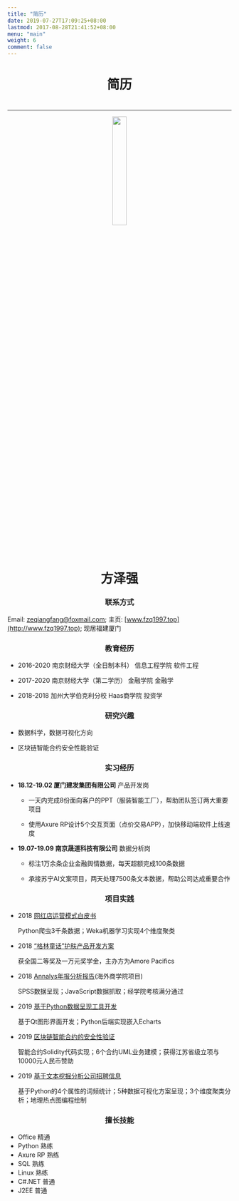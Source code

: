 ```yaml
---
title: "简历"
date: 2019-07-27T17:09:25+08:00
lastmod: 2017-08-28T21:41:52+08:00
menu: "main"
weight: 6
comment: false
---
```


<div style="text-align:center">
<h1 id="edu"> 简历 </h1>
</div>

<div style="text-align:center">
<h1 id="edu">  </h1>
</div>

---

<div style="text-align:center">
<img src="/images/Personal.jpg" style="width:25%">
</div>



<div style="text-align:center">
<h1 id="edu"> 方泽强 </h1>
</div>




<div style="text-align:center">
<h3 id="edu"> 联系方式 </h3>
</div>

Email: [zeqiangfang@foxmail.com](mailto:zeqiangfang@foxmail.com); 主页: [www.fzq1997.top](http://www.fzq1997.top); 现居福建厦门

<div style="text-align:center">
<h3 id="edu"> 教育经历 </h3>
</div>

- 2016-2020 南京财经大学（全日制本科）      信息工程学院   软件工程

- 2017-2020 南京财经大学（第二学历）      金融学院      金融学

- 2018-2018 加州大学伯克利分校 Haas商学院    投资学

<div style="text-align:center">
<h3 id="edu"> 研究兴趣 </h3>
</div>

- 数据科学，数据可视化方向

- 区块链智能合约安全性能验证

<div style="text-align:center">
<h3 id="edu"> 实习经历 </h3>
</div>

- **18.12-19.02 厦门建发集团有限公司** 产品开发岗

    - 一天内完成8份面向客户的PPT（服装智能工厂），帮助团队签订两大重要项目

    - 使用Axure RP设计5个交互页面（点价交易APP），加快移动端软件上线速度

- **19.07-19.09 南京晟道科技有限公司** 数据分析岗

    - 标注1万余条企业金融舆情数据，每天超额完成100条数据

    - 承接苏宁AI文案项目，两天处理7500条文本数据，帮助公司达成重要合作

<div style="text-align:center">
<h3 id="edu"> 项目实践 </h3>
</div>

- 2018 [网红店运营模式白皮书](/doc/e-commercial.pdf)

    Python爬虫3千条数据；Weka机器学习实现4个维度聚类

- 2018 [“格林童话”护肤产品开发方案](/doc/innisfree.pdf)

    获全国二等奖及一万元奖学金，主办方为Amore Pacifics

- 2018 [Annalys年报分析报告](/doc/Annaly.pdf)(海外商学院项目)

    SPSS数据呈现；JavaScript数据抓取；经学院考核满分通过

- 2019 [基于Python数据呈现工具开发](https://github.com/Hereislittlemushroom/PyQt_Echarts_GUI)

    基于Qt图形界面开发；Python后端实现嵌入Echarts

- 2019 [区块链智能合约的安全性验证](/doc/省级重点申报书.pdf)

    智能合约Solidity代码实现；6个合约UML业务建模；获得江苏省级立项与10000元人民币赞助

- 2019 [基于文本挖掘分析公司招聘信息](/doc/DataMining.pdf)

    基于Python的4个属性的词频统计；5种数据可视化方案呈现；3个维度聚类分析；地理热点图编程绘制

<div style="text-align:center">
<h3 id="edu"> 擅长技能 </h3>
</div>

- Office 精通
- Python 熟练
- Axure RP 熟练
- SQL 熟练
- Linux 熟练
- C#.NET 普通
- J2EE 普通